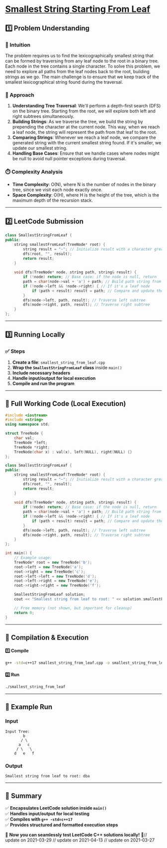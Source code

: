 # **[Smallest String Starting From Leaf](https://leetcode.com/problems/smallest-string-starting-from-leaf/description/)**  

## **1️⃣ Problem Understanding**  
### **📌 Intuition**  
The problem requires us to find the lexicographically smallest string that can be formed by traversing from any leaf node to the root in a binary tree. Each node in the tree contains a single character. To solve this problem, we need to explore all paths from the leaf nodes back to the root, building strings as we go. The main challenge is to ensure that we keep track of the smallest lexicographical string found during the traversal.

### **🚀 Approach**  
1. **Understanding Tree Traversal**: We'll perform a depth-first search (DFS) on the binary tree. Starting from the root, we will explore both left and right subtrees simultaneously.
2. **Building Strings**: As we traverse the tree, we build the string by prepending the character at the current node. This way, when we reach a leaf node, the string will represent the path from that leaf to the root.
3. **Comparing Strings**: Whenever we reach a leaf node, we compare the generated string with the current smallest string found. If it's smaller, we update our smallest string.
4. **Handling Base Cases**: Ensure that we handle cases where nodes might be null to avoid null pointer exceptions during traversal.

### **⏱️ Complexity Analysis**  
- **Time Complexity**: O(N), where N is the number of nodes in the binary tree, since we visit each node exactly once.  
- **Space Complexity**: O(H), where H is the height of the tree, which is the maximum depth of the recursion stack.

---  

## **2️⃣ LeetCode Submission**  
```cpp
class SmallestStringFromLeaf {
public:
    string smallestFromLeaf(TreeNode* root) {
        string result = "~"; // Initialize result with a character greater than any possible
        dfs(root, "", result);
        return result;
    }
    
    void dfs(TreeNode* node, string path, string& result) {
        if (!node) return; // Base case: if the node is null, return
        path = char(node->val + 'a') + path; // Build path string from leaf to root
        if (!node->left && !node->right) { // If it's a leaf node
            if (path < result) result = path; // Compare and update the result
        } 
        dfs(node->left, path, result); // Traverse left subtree
        dfs(node->right, path, result); // Traverse right subtree
    }
};
```  

---  

## **3️⃣ Running Locally**  
### **✅ Steps**  
1. **Create a file**: `smallest_string_from_leaf.cpp`  
2. **Wrap the `SmallestStringFromLeaf` class** inside `main()`  
3. **Include necessary headers**  
4. **Handle input/output for local execution**  
5. **Compile and run the program**  

---  

## **📝 Full Working Code (Local Execution)**  
```cpp
#include <iostream>
#include <string>
using namespace std;

struct TreeNode {
    char val;
    TreeNode *left;
    TreeNode *right;
    TreeNode(char x) : val(x), left(NULL), right(NULL) {}
};

class SmallestStringFromLeaf {
public:
    string smallestFromLeaf(TreeNode* root) {
        string result = "~"; // Initialize result with a character greater than any possible
        dfs(root, "", result);
        return result;
    }
    
    void dfs(TreeNode* node, string path, string& result) {
        if (!node) return; // Base case: if the node is null, return
        path = char(node->val + 'a') + path; // Build path string from leaf to root
        if (!node->left && !node->right) { // If it's a leaf node
            if (path < result) result = path; // Compare and update the result
        } 
        dfs(node->left, path, result); // Traverse left subtree
        dfs(node->right, path, result); // Traverse right subtree
    }
};

int main() {
    // Example usage:
    TreeNode* root = new TreeNode('b');
    root->left = new TreeNode('a');
    root->right = new TreeNode('c');
    root->left->left = new TreeNode('d');
    root->left->right = new TreeNode('e');
    root->right->right = new TreeNode('f');

    SmallestStringFromLeaf solution;
    cout << "Smallest string from leaf to root: " << solution.smallestFromLeaf(root) << endl;

    // Free memory (not shown, but important for cleanup)
    return 0;
}  
```  

---  

## **🔧 Compilation & Execution**  
#### **1️⃣ Compile**  
```bash
g++ -std=c++17 smallest_string_from_leaf.cpp -o smallest_string_from_leaf
```  

#### **2️⃣ Run**  
```bash
./smallest_string_from_leaf
```  

---  

## **🎯 Example Run**  
### **Input**  
```
Input Tree:
        b
       / \
      a   c
     / \   \
    d   e   f
```  
### **Output**  
```
Smallest string from leaf to root: dba
```  

---  

## **📌 Summary**  
✅ **Encapsulates LeetCode solution inside `main()`**  
✅ **Handles input/output for local testing**  
✅ **Compiles with `g++ -std=c++17`**  
✅ **Provides structured and formatted execution steps**  

🚀 **Now you can seamlessly test LeetCode C++ solutions locally!** 🚀// update on 2021-03-29
// update on 2021-04-13
// update on 2021-03-27

